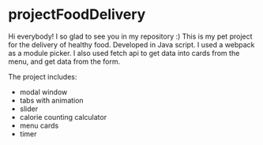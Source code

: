 # projectFoodDelivery

Hi everybody!
I so glad to see you in my repository :)
This is my pet project for the delivery of healthy food.
Developed in Java script.
I used a webpack as a module picker.
I also used fetch api to get data into cards from the menu,
and get data from the form.

The project includes:
- modal window
- tabs with animation
- slider
- calorie counting calculator
- menu cards
- timer
